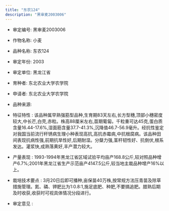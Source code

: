 ```yaml
---
title: "东农124"
description: "黑审麦2003006"
---
```

* 审定编号:  黑审麦2003006

*  作物名称:  小麦

*  品种名称:  东农124

*  审定年份:  2003

*  审定单位:  黑龙江省

* 育种者:  东北农业大学农学院

*  申请者:  东北农业大学农学院

*  品种来源:  

*  特征特性 : 
该品种属早熟强筋型品种,生育期83天左右,长方型穗,顶部小穗密度较大,中长芒,白壳,赤粒。株高88厘米左右,苗期葡匐。千粒重可达45克,蛋白质含量16.44-17.6%,湿面筋含量37.7-41.3%,沉降值46.7-56.9毫升。经抗性鉴定对我国当前流行秆锈病生理小种表现高抗,高抗赤霉病,中抗根腐病。该品种田间表现抗病性强,前期抗旱性好,后期耐湿。分蘖力强,茎秆韧性好、抗倒伏,根系发达。灌浆快,成熟落黄好,丰产潜力较大。
 
*  产量表现 : 
1993-1994年黑龙江省区域试验平均亩产168.8公斤,较对照品种增产6.7%;2001年黑龙江省生产示范亩产4147.5公斤,较当地主栽品种增产16%以上。

*  栽培技术要点 : 
3月20日后即可播种,亩保苗40万株,按常规方法压青苗及除草措施管理。氮、磷、钾肥比为1:0.8:1,施足底肥、种肥,不要搞追肥。腊熟后期及时收获,收获时可视具体情况分段进行。

*  审定意见 : 

